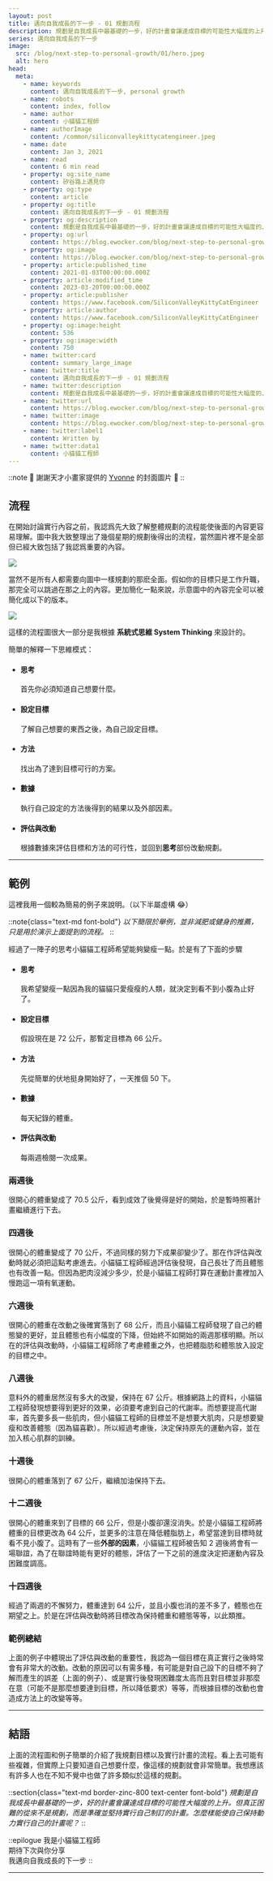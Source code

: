```yaml
---
layout: post
title: 邁向自我成長的下一步 - 01 規劃流程
description: 規劃是自我成長中最基礎的一步，好的計畫會讓達成目標的可能性大幅度的上升。
series: 邁向自我成長的下一步
image:
  src: /blog/next-step-to-personal-growth/01/hero.jpeg
  alt: hero
head:
  meta:
    - name: keywords
      content: 邁向自我成長的下一步, personal growth
    - name: robots
      content: index, follow
    - name: author
      content: 小貓貓工程師
    - name: authorImage
      content: /common/siliconvalleykittycatengineer.jpeg
    - name: date
      content: Jan 3, 2021
    - name: read
      content: 6 min read
    - property: og:site_name
      content: 矽谷路上遇見你
    - property: og:type
      content: article
    - property: og:title
      content: 邁向自我成長的下一步 - 01 規劃流程
    - property: og:description
      content: 規劃是自我成長中最基礎的一步，好的計畫會讓達成目標的可能性大幅度的上升。
    - property: og:url
      content: https://blog.ewocker.com/blog/next-step-to-personal-growth/01
    - property: og:image
      content: https://blog.ewocker.com/blog/next-step-to-personal-growth/01/hero.jpeg
    - property: article:published_time
      content: 2021-01-03T00:00:00.000Z
    - property: article:modified_time
      content: 2023-03-20T00:00:00.000Z
    - property: article:publisher
      content: https://www.facebook.com/SiliconValleyKittyCatEngineer
    - property: article:author
      content: https://www.facebook.com/SiliconValleyKittyCatEngineer
    - property: og:image:height
      content: 536
    - property: og:image:width
      content: 750
    - name: twitter:card
      content: summary_large_image
    - name: twitter:title
      content: 邁向自我成長的下一步 - 01 規劃流程
    - name: twitter:description
      content: 規劃是自我成長中最基礎的一步，好的計畫會讓達成目標的可能性大幅度的上升。
    - name: twitter:url
      content: https://blog.ewocker.com/blog/next-step-to-personal-growth/01
    - name: twitter:image
      content: https://blog.ewocker.com/blog/next-step-to-personal-growth/01/hero.jpeg
    - name: twitter:label1
      content: Written by
    - name: twitter:data1
      content: 小貓貓工程師
---
```


::note
🙌 謝謝天才小畫家提供的 [Yvonne](https://instagram.com/yvo0503kr?igshid=p9lwrcxrjtgo&ref=blog.ewocker.com) 的封面圖片 🙌
::

## 流程

在開始討論實行內容之前，我認爲先大致了解整體規劃的流程能使後面的內容更容易理解。圖中我大致整理出了幾個星期的規劃後得出的流程，當然圖片裡不是全部但已經大致包括了我認爲重要的內容。

![](/blog/next-step-to-personal-growth/01/flow.png)

當然不是所有人都需要向圖中一樣規劃的那麽全面。假如你的目標只是工作升職，那完全可以跳過在那之上的內容。更加簡化一點來說，示意圖中的內容完全可以被簡化成以下的版本。

![](/blog/next-step-to-personal-growth/01/goal.png)

這樣的流程圖很大一部分是我根據 **系統式思維 System Thinking** 來設計的。

簡單的解釋一下思維模式：

- #### 思考
  首先你必須知道自己想要什麼。
- #### 設定目標
  了解自己想要的東西之後，為自己設定目標。
- #### 方法
  找出為了達到目標可行的方案。
- #### 數據
  執行自己設定的方法後得到的結果以及外部因素。
- #### 評估與改動  
  根據數據來評估目標和方法的可行性，並回到**思考**部份改動規劃。

---

## 範例

這裡我用一個較為簡易的例子來說明。（以下半屬虛構 😂）

::note{class="text-md font-bold"}
_以下簡限於舉例，並非減肥或健身的推薦，只是用於演示上面提到的流程。_
::

經過了一陣子的思考小貓貓工程師希望能夠變瘦一點。於是有了下面的步驟

- #### 思考  
    我希望變瘦一點因為我的貓貓只愛瘦瘦的人類，就決定到看不到小腹為止好了。
- #### 設定目標  
    假設現在是 72 公斤，那暫定目標為 66 公斤。
- #### 方法  
    先從簡單的伏地挺身開始好了，一天推個 50 下。
- #### 數據  
    每天紀錄的體重。
- #### 評估與改動  
    每兩週檢閱一次成果。

### 兩週後

很開心的體重變成了 70.5 公斤，看到成效了後覺得是好的開始，於是暫時照著計畫繼續進行下去。

### 四週後

很開心的體重變成了 70 公斤，不過同樣的努力下成果卻變少了。那在作評估與改動時就必須把這點考慮進去。小貓貓工程師經過評估後發現，自己長壮了而且體態也有改善一點。但因為肥肉沒減少多少，於是小貓貓工程師打算在運動計畫裡加入慢跑這一項有氧運動。

### 六週後

很開心的體重在改動之後確實落到了 68 公斤，而且小貓貓工程師發現了自己的體態變的更好，並且體態也有小幅度的下降，但始終不如開始的兩週那樣明顯。所以在的評估與改動時，小貓貓工程師除了考慮體重之外，也把體脂肪和體態放入設定的目標之中。

### 八週後

意料外的體重居然沒有多大的改變，保持在 67 公斤。根據網路上的資料，小貓貓工程師發現想要得到更好的效果，必須要考慮到自己的代謝率。而想要提高代謝率，首先要多長一些肌肉，但小貓貓工程師的目標並不是想要大肌肉，只是想要變瘦和改善體態（因為貓喜歡）。所以經過考慮後，決定保持原先的運動內容，並在加入核心肌群的訓練。

### 十週後

很開心的體重落到了 67 公斤，繼續加油保持下去。

### 十二週後

很開心的體重來到了目標的 66 公斤，但是小腹卻還沒消失。於是小貓貓工程師將體重的目標更改為 64 公斤，並更多的注意在降低體脂肪上，希望當達到目標時就看不見小腹了。這時有了一些**外部的因素**，小貓貓工程師被告知 2 週後將會有一場聯誼，為了在聯誼時能有更好的體態，評估了一下之前的進度決定把運動內容及困難度調高。

### 十四週後

經過了兩週的不懈努力，體重達到 64 公斤，並且小腹也消的差不多了，體態也在期望之上。於是在評估與改動時將目標改為保持體重和體態等等，以此類推。

### 範例總結

上面的例子中體現出了評估與改動的重要性，我認為一個目標在真正實行之後時常會有非常大的改動。改動的原因可以有需多種，有可能是對自己設下的目標不夠了解而產生的誤差（上面的例子）、或是實行後發現困難度太高而且對目標並非那麼在意（可能不是那麼想要達到目標，所以降低要求）等等，而根據目標的改動也會造成方法上的改變等等。

---

## 結語

上面的流程圖和例子簡單的介紹了我規劃目標以及實行計畫的流程。看上去可能有些複雜，但實際上只要知道自己想要什麼，像這樣的規劃就會非常簡單。我想應該有許多人也在不知不覺中也做了許多類似於這樣的規劃。

::section{class="text-md border-zinc-800 text-center font-bold"}
_規劃是自我成長中最基礎的一步，好的計畫會讓達成目標的可能性大幅度的上升。但真正困難的從來不是規劃，而是準確並堅持實行自己制訂的計畫。怎麼樣能使自己保持動力實行自己的計畫呢？_
::

::epilogue
我是小貓貓工程師<br />
期待下次與你分享<br />
我邁向自我成長的下一步
::

---
